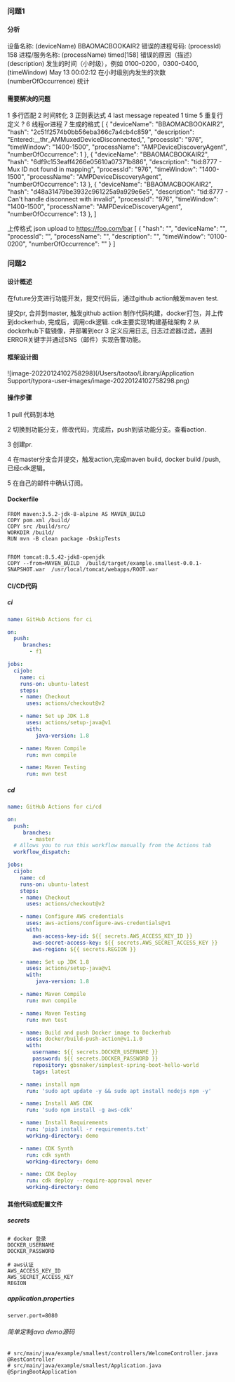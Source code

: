 

### 问题1

#### 分析 

设备名称: (deviceName)    BBAOMACBOOKAIR2
错误的进程号码: (processId) 158
进程/服务名称: (processName)  timed[158]
错误的原因（描述）(description)
发生的时间（小时级），例如 0100-0200，0300-0400, (timeWindow)     May 13 00:02:12
在小时级别内发生的次数 (numberOfOccurrence)    统计

#### 需要解决的问题 

1 多行匹配
2 时间转化
3 正则表达式
4 last message repeated 1 time
5 重复行定义 ?
6 线程or进程
7 生成的格式
[
    {
        "deviceName": "BBAOMACBOOKAIR2",
        "hash": "2c51f2574b0bb56eba366c7a4cb4c859",
        "description": "Entered:__thr_AMMuxedDeviceDisconnected,",
        "processId": "976",
        "timeWindow": "1400-1500",
        "processName": "AMPDeviceDiscoveryAgent",
        "numberOfOccurrence": 1
    },
    {
        "deviceName": "BBAOMACBOOKAIR2",
        "hash": "6df9c153eaff4266e05610a07371b886",
        "description": "tid:8777 - Mux ID not found in mapping",
        "processId": "976",
        "timeWindow": "1400-1500",
        "processName": "AMPDeviceDiscoveryAgent",
        "numberOfOccurrence": 13
    },
    {
        "deviceName": "BBAOMACBOOKAIR2",
        "hash": "d48a31479be3932c961225a9a929e6e5",
        "description": "tid:8777 - Can't handle disconnect with invalid",
        "processId": "976",
        "timeWindow": "1400-1500",
        "processName": "AMPDeviceDiscoveryAgent",
        "numberOfOccurrence": 13
    },
]

上传格式
json upload to https://foo.com/bar
[
    {
        "hash": "",
        "deviceName": "",
        "processId": "",
        "processName": "",
        "description": "",
        "timeWindow": "0100-0200",
        "numberOfOccurrence": ""
    }
]



### 问题2

#### 设计概述

在future分支进行功能开发，提交代码后，通过github action触发maven test. 

提交pr, 合并到master, 触发github actiion 制作代码构建，docker打包，并上传到dockerhub, 完成后，调用cdk逻辑. cdk主要实现1构建基础架构 2 从dockerhub下载镜像，并部署到ecr 3 定义应用日志, 日志过滤器过滤，遇到ERROR关键字并通过SNS（邮件）实现告警功能。 

#### 框架设计图

![image-20220124102758298](/Users/taotao/Library/Application Support/typora-user-images/image-20220124102758298.png)


#### 操作步骤

1 pull 代码到本地

2 切换到功能分支，修改代码，完成后，push到该功能分支。查看action. 

3 创建pr. 

4 在master分支合并提交，触发action,完成maven build, docker build /push, 已经cdk逻辑。 

5 在自己的邮件中确认订阅。 

#### Dockerfile

```shell
FROM maven:3.5.2-jdk-8-alpine AS MAVEN_BUILD
COPY pom.xml /build/
COPY src /build/src/
WORKDIR /build/
RUN mvn -B clean package -DskipTests


FROM tomcat:8.5.42-jdk8-openjdk
COPY --from=MAVEN_BUILD  /build/target/example.smallest-0.0.1-SNAPSHOT.war  /usr/local/tomcat/webapps/ROOT.war

```



#### CI/CD代码

##### ci

```yaml
name: GitHub Actions for ci  

on:
  push:
     branches:
       - f1

jobs:
  cijob:
    name: ci
    runs-on: ubuntu-latest
    steps:
    - name: Checkout
      uses: actions/checkout@v2

    - name: Set up JDK 1.8
      uses: actions/setup-java@v1
      with:
         java-version: 1.8

    - name: Maven Compile
      run: mvn compile

    - name: Maven Testing
      run: mvn test

```

##### cd

````yaml
name: GitHub Actions for ci/cd

on:
  push:
     branches:
       - master
  # Allows you to run this workflow manually from the Actions tab
  workflow_dispatch:

jobs:
  cijob:
    name: cd
    runs-on: ubuntu-latest
    steps:
    - name: Checkout
      uses: actions/checkout@v2

    - name: Configure AWS credentials
      uses: aws-actions/configure-aws-credentials@v1
      with:
        aws-access-key-id: ${{ secrets.AWS_ACCESS_KEY_ID }}
        aws-secret-access-key: ${{ secrets.AWS_SECRET_ACCESS_KEY }}
        aws-region: ${{ secrets.REGION }}

    - name: Set up JDK 1.8
      uses: actions/setup-java@v1
      with:
         java-version: 1.8

    - name: Maven Compile
      run: mvn compile

    - name: Maven Testing
      run: mvn test

    - name: Build and push Docker image to Dockerhub
      uses: docker/build-push-action@v1.1.0
      with:
        username: ${{ secrets.DOCKER_USERNAME }}
        password: ${{ secrets.DOCKER_PASSWORD }}
        repository: gbsnaker/simplest-spring-boot-hello-world
        tags: latest

    - name: install npm
      run: 'sudo apt update -y && sudo apt install nodejs npm -y'

    - name: Install AWS CDK
      run: 'sudo npm install -g aws-cdk'

    - name: Install Requirements 
      run: 'pip3 install -r requirements.txt'
      working-directory: demo

    - name: CDK Synth
      run: cdk synth
      working-directory: demo

    - name: CDK Deploy
      run: cdk deploy --require-approval never
      working-directory: demo

````



#### 其他代码或配置文件

##### secrets

```shell
# docker 登录
DOCKER_USERNAME 
DOCKER_PASSWORD

# aws认证 
AWS_ACCESS_KEY_ID
AWS_SECRET_ACCESS_KEY
REGION
```

##### application.properties 

```shell
server.port=8080
```



###### 简单定制java demo源码 

```shell
# src/main/java/example/smallest/controllers/WelcomeController.java
@RestController
# src/main/java/example/smallest/Application.java
@SpringBootApplication
```





